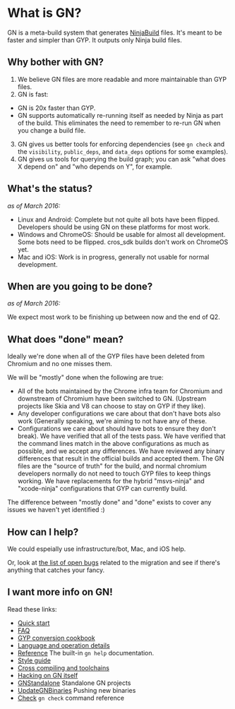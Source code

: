 # What is GN?

GN is a meta-build system that generates
[NinjaBuild](https://chromium.googlesource.com/chromium/src/+/master/docs/ninja_build.md)
files. It's meant to be faster and simpler than GYP. It outputs only Ninja build
files.

## Why bother with GN?

1. We believe GN files are more readable and more maintainable
   than GYP files.
2. GN is fast:
  * GN is 20x faster than GYP.
  * GN supports automatically re-running itself as needed by Ninja
    as part of the build. This eliminates the need to remember to
    re-run GN when you change a build file.
3. GN gives us better tools for enforcing dependencies (see
   `gn check` and the `visibility`, `public_deps`, and `data_deps`
   options for some examples).
4. GN gives us tools for querying the build graph; you can ask
   "what does X depend on" and "who depends on Y", for example.

## What's the status?

_as of March 2016:_

  * Linux and Android: Complete but not quite all bots have been flipped.
    Developers should be using GN on these platforms for most work.
  * Windows and ChromeOS: Should be usable for almost all development. Some
    bots need to be flipped. cros_sdk builds don't work on ChromeOS yet.
  * Mac and iOS: Work is in progress, generally not usable for normal
    development.

## When are you going to be done?

_as of March 2016:_

We expect most work to be finishing up between now and the end of Q2.

## What does "done" mean?

Ideally we're done when all of the GYP files have been deleted from
Chromium and no one misses them.

We will be "mostly" done when the following are true:

  * All of the bots maintained by the Chrome infra team for Chromium and
    downstream of Chromium have been switched to GN. (Upstream projects
    like Skia and V8 can choose to stay on GYP if they like).
  * Any developer configurations we care about that don't have bots also
    work (Generally speaking, we're aiming to not have any of these.
  * Configurations we care about should have bots to ensure they don't
    break).  We have verified that all of the tests pass.  We have
    verified that the command lines match in the above configurations as
    much as possible, and we accept any differences.  We have reviewed
    any binary differences that result in the official builds and
    accepted them.  The GN files are the "source of truth" for the
    build, and normal chromium developers normally do not need to touch
    GYP files to keep things working.  We have replacements for the
    hybrid "msvs-ninja" and "xcode-ninja" configurations that GYP can
    currently build.

The difference between "mostly done" and "done" exists to cover any
issues we haven't yet identified :)

## How can I help?

We could espeially use infrastructure/bot, Mac, and iOS help.

Or, look at [the list of open bugs](https://code.google.com/p/chromium/issues/list?can=2&q=label:Proj-GN-Migration%20-type:Project&sort=pri&colspec=ID%20Pri%20Summary%20Type%20OS%20Owner%20Status%20Modified%20Blocking) related to the migration and see if there's anything that catches your fancy.

## I want more info on GN!

Read these links:

  * [Quick start](https://chromium.googlesource.com/chromium/src/+/master/tools/gn/docs/quick_start.md)
  * [FAQ](https://chromium.googlesource.com/chromium/src/+/master/tools/gn/docs/faq.md)
  * [GYP conversion cookbook](https://chromium.googlesource.com/chromium/src/+/master/tools/gn/docs/cookbook.md)
  * [Language and operation details](https://chromium.googlesource.com/chromium/src/+/master/tools/gn/docs/language.md)
  * [Reference](https://chromium.googlesource.com/chromium/src/+/master/tools/gn/docs/reference.md) The built-in `gn help` documentation.
  * [Style guide](https://chromium.googlesource.com/chromium/src/+/master/tools/gn/docs/style_guide.md)
  * [Cross compiling and toolchains](https://chromium.googlesource.com/chromium/src/+/master/tools/gn/docs/cross_compiles.md)
  * [Hacking on GN itself](https://chromium.googlesource.com/chromium/src/+/master/tools/gn/docs/hacking.md)
  * [GNStandalone](https://chromium.googlesource.com/chromium/src/+/master/tools/gn/docs/standalone.md) Standalone GN projects
  * [UpdateGNBinaries](https://chromium.googlesource.com/chromium/src/+/master/tools/gn/docs/update_binaries.md) Pushing new binaries
  * [Check](https://chromium.googlesource.com/chromium/src/+/master/tools/gn/docs/check.md) `gn check` command reference
